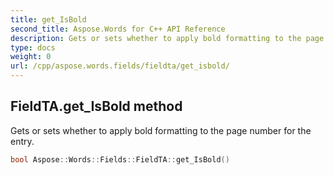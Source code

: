 ```yaml
---
title: get_IsBold
second_title: Aspose.Words for C++ API Reference
description: Gets or sets whether to apply bold formatting to the page number for the entry. 
type: docs
weight: 0
url: /cpp/aspose.words.fields/fieldta/get_isbold/
---
```

## FieldTA.get_IsBold method


Gets or sets whether to apply bold formatting to the page number for the entry.

```cpp
bool Aspose::Words::Fields::FieldTA::get_IsBold()
```

